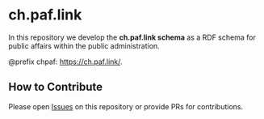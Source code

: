 # ch.paf.link

In this repository we develop the **ch.paf.link schema** as a RDF schema for public affairs within the public administration.

@prefix chpaf: <https://ch.paf.link/>.

## How to Contribute

Please open [Issues](https://github.com/swiss/ch-paf-link/issues) on this repository or provide PRs for contributions.
